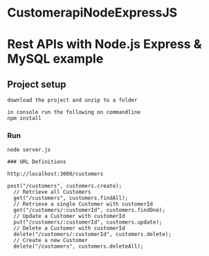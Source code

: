 # CustomerapiNodeExpressJS

#  Rest APIs with Node.js Express & MySQL example

## Project setup
```
download the project and unzip to a folder

in console run the following on commandline 
npm install
```

### Run
```
node server.js

### URL Definitions

http://localhost:3000/customers

post("/customers", customers.create);
  // Retrieve all Customers
  get("/customers", customers.findAll);
  // Retrieve a single Customer with customerId
  get("/customers/:customerId", customers.findOne);
  // Update a Customer with customerId
  put("/customers/:customerId", customers.update);
  // Delete a Customer with customerId
  delete("/customers/:customerId", customers.delete);
  // Create a new Customer
  delete("/customers", customers.deleteAll);
